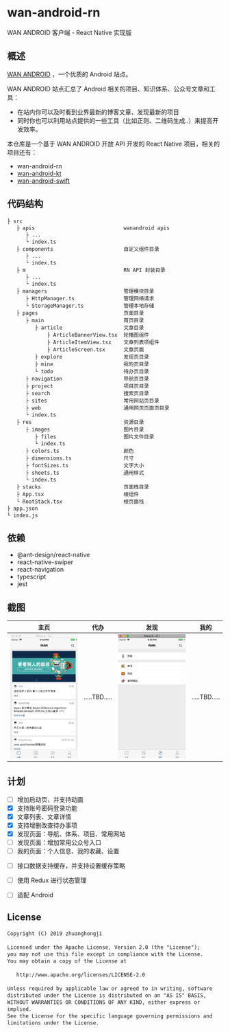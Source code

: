 # wan-android-rn

WAN ANDROID 客户端 - React Native 实现版


## 概述

[WAN ANDROID](http://www.wanandroid.com/) ，一个优质的 Android 站点。

WAN ANDROID 站点汇总了 Android 相关的项目、知识体系、公众号文章和工具：

* 在站内你可以及时看到业界最新的博客文章、发现最新的项目
* 同时你也可以利用站点提供的一些工具（比如正则、二维码生成..）来提高开发效率。

本仓库是一个基于 WAN ANDROID 开放 API 开发的 React Native 项目，相关的项目还有：

* wan-android-rn
* [wan-android-kt](https://github.com/zhuanghongji/wan-android-kt)
* [wan-android-swift](https://github.com/zhuanghongji/wan-android-swift)


## 代码结构

```
├ src  
   ├ apis                             wanandroid apis
      ├ ...
      └ index.ts
   ├ components                       自定义组件目录
      ├ ...
      └ index.ts 
   ├ m                                RN API 封装目录 
      ├ ...                      
      └ index.ts 
   ├ managers                         管理模块目录
      ├ HttpManager.ts                管理网络请求
      └ StorageManager.ts             管理本地存储   
   ├ pages                            页面目录
      ├ main                          首页目录
         ├ article                    文章目录
             ├ ArticleBannerView.tsx  轮播图组件
             ├ ArticleItemView.tsx    文章列表项组件
             ├ ArticleScreen.tsx      文章页面
         ├ explore                    发现页目录
         ├ mine                       我的页目录
         └ todo                       待办页目录
      ├ navigation                    导航页目录
      ├ project                       项目页目录
      ├ search                        搜索页目录
      ├ sites                         常用网站页目录
      ├ web                           通用网页页面页目录
      └ index.ts            
   ├ res                              资源目录
      ├ images                        图片目录
         ├ files                      图片文件目录
         └ index.ts
      ├ colors.ts                     颜色
      ├ dimensions.ts                 尺寸
      ├ fontSizes.ts                  文字大小
      ├ sheets.ts                     通用样式
      └ index.ts   
   ├ stacks                           页面栈目录
   ├ App.tsx                          根组件
   └ RootStack.tsx                    根页面栈   
├ app.json
└ index.js
```

## 依赖

* @ant-design/react-native
* react-native-swiper
* react-navigation
* typescript
* jest


## 截图

| 主页 | 代办 | 发现 | 我的
| -- | -- | -- | --  
| <img src="./screenshots/1.png"/> | .....TBD..... | <img src="./screenshots/3.png"/> | .....TBD.....


## 计划

* [ ] 增加启动页，并支持动画
* [x] 支持账号密码登录功能
* [x] 文章列表、文章详情
* [x] 支持增删改查待办事项
* [x] 发现页面：导航、体系、项目、常用网站
* [ ] 发现页面：增加常用公众号入口
* [ ] 我的页面：个人信息、我的收藏、设置

[]() 

* [ ] 接口数据支持缓存，并支持设置缓存策略
* [ ] 使用 Redux 进行状态管理
* [ ] 适配 Android


## License

```
Copyright (C) 2019 zhuanghongji

Licensed under the Apache License, Version 2.0 (the "License");
you may not use this file except in compliance with the License.
You may obtain a copy of the License at

   http://www.apache.org/licenses/LICENSE-2.0

Unless required by applicable law or agreed to in writing, software
distributed under the License is distributed on an "AS IS" BASIS,
WITHOUT WARRANTIES OR CONDITIONS OF ANY KIND, either express or implied.
See the License for the specific language governing permissions and
limitations under the License.
```
